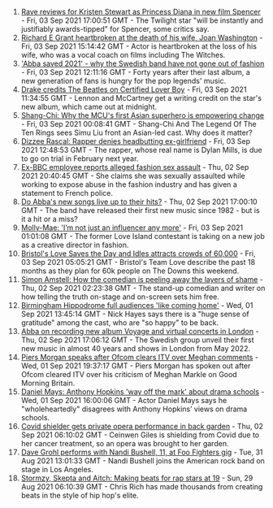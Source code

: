 1. [Rave reviews for Kristen Stewart as Princess Diana in new film Spencer](https://www.bbc.co.uk/news/entertainment-arts-58438955?at_medium=RSS&at_campaign=KARANGA) - Fri, 03 Sep 2021 17:00:51 GMT - The Twilight star "will be instantly and justifiably awards-tipped" for Spencer, some critics say.
2. [Richard E Grant heartbroken at the death of his wife, Joan Washington](https://www.bbc.co.uk/news/entertainment-arts-58436099?at_medium=RSS&at_campaign=KARANGA) - Fri, 03 Sep 2021 15:14:42 GMT - Actor is heartbroken at the loss of his wife, who was a vocal coach on films including The Witches.
3. ['Abba saved 2021' - why the Swedish band have not gone out of fashion](https://www.bbc.co.uk/news/entertainment-arts-58433351?at_medium=RSS&at_campaign=KARANGA) - Fri, 03 Sep 2021 12:11:16 GMT - Forty years after their last album, a new generation of fans is hungry for the pop legends' music.
4. [Drake credits The Beatles on Certified Lover Boy](https://www.bbc.co.uk/news/entertainment-arts-58433024?at_medium=RSS&at_campaign=KARANGA) - Fri, 03 Sep 2021 11:34:55 GMT - Lennon and McCartney get a writing credit on the star's new album, which came out at midnight.
5. [Shang-Chi: Why the MCU's first Asian superhero is empowering change](https://www.bbc.co.uk/news/entertainment-arts-58361669?at_medium=RSS&at_campaign=KARANGA) - Fri, 03 Sep 2021 00:08:41 GMT - Shang-Chi And The Legend Of The Ten Rings sees Simu Liu front an Asian-led cast. Why does it matter?
6. [Dizzee Rascal: Rapper denies headbutting ex-girlfriend](https://www.bbc.co.uk/news/uk-england-london-58438094?at_medium=RSS&at_campaign=KARANGA) - Fri, 03 Sep 2021 12:48:53 GMT - The rapper, whose real name is Dylan Mills, is due to go on trial in February next year.
7. [Ex-BBC employee reports alleged fashion sex assault](https://www.bbc.co.uk/news/entertainment-arts-58425154?at_medium=RSS&at_campaign=KARANGA) - Thu, 02 Sep 2021 20:40:45 GMT - She claims she was sexually assaulted while working to expose abuse in the fashion industry and has given a statement to French police.
8. [Do Abba's new songs live up to their hits?](https://www.bbc.co.uk/news/entertainment-arts-58423458?at_medium=RSS&at_campaign=KARANGA) - Thu, 02 Sep 2021 17:00:10 GMT - The band have released their first new music since 1982 - but is it a hit or a miss?
9. [Molly-Mae: 'I’m not just an influencer any more'](https://www.bbc.co.uk/news/newsbeat-58409888?at_medium=RSS&at_campaign=KARANGA) - Fri, 03 Sep 2021 01:01:08 GMT - The former Love Island contestant is taking on a new job as a creative director in fashion.
10. [Bristol's Love Saves the Day and Idles attracts crowds of 60,000](https://www.bbc.co.uk/news/uk-england-bristol-58398648?at_medium=RSS&at_campaign=KARANGA) - Fri, 03 Sep 2021 05:05:21 GMT - Bristol's Team Love describe the past 18 months as they plan for 60k people on The Downs this weekend.
11. [Simon Amstell: How the comedian is peeling away the layers of shame](https://www.bbc.co.uk/news/entertainment-arts-58228429?at_medium=RSS&at_campaign=KARANGA) - Thu, 02 Sep 2021 02:23:38 GMT - The stand-up comedian and writer on how telling the truth on-stage and on-screen sets him free.
12. [Birmingham Hippodrome full audiences 'like coming home'](https://www.bbc.co.uk/news/uk-england-birmingham-58408168?at_medium=RSS&at_campaign=KARANGA) - Wed, 01 Sep 2021 13:45:14 GMT - Nick Hayes says there is a "huge sense of gratitude" among the cast, who are "so happy" to be back.
13. [Abba on recording new album Voyage and virtual concerts in London](https://www.bbc.co.uk/news/entertainment-arts-58428407?at_medium=RSS&at_campaign=KARANGA) - Thu, 02 Sep 2021 17:06:12 GMT - The Swedish group unveil their first new music in almost 40 years and shows in London from May 2022.
14. [Piers Morgan speaks after Ofcom clears ITV over Meghan comments](https://www.bbc.co.uk/news/entertainment-arts-58415588?at_medium=RSS&at_campaign=KARANGA) - Wed, 01 Sep 2021 19:37:17 GMT - Piers Morgan has spoken out after Ofcom cleared ITV over his criticism of Meghan Markle on Good Morning Britain.
15. [Daniel Mays: Anthony Hopkins 'way off the mark' about drama schools](https://www.bbc.co.uk/news/entertainment-arts-58414816?at_medium=RSS&at_campaign=KARANGA) - Wed, 01 Sep 2021 16:00:06 GMT - Actor Daniel Mays says he "wholeheartedly" disagrees with Anthony Hopkins’ views on drama schools.
16. [Covid shielder gets private opera performance in back garden](https://www.bbc.co.uk/news/uk-england-london-58414445?at_medium=RSS&at_campaign=KARANGA) - Thu, 02 Sep 2021 06:10:02 GMT - Ceinwen Giles is shielding from Covid due to her cancer treatment, so an opera was brought to her garden.
17. [Dave Grohl performs with Nandi Bushell, 11, at Foo Fighters gig](https://www.bbc.co.uk/news/uk-england-suffolk-58398324?at_medium=RSS&at_campaign=KARANGA) - Tue, 31 Aug 2021 13:01:33 GMT - Nandi Bushell joins the American rock band on stage in Los Angeles.
18. [Stormzy, Skepta and Aitch: Making beats for rap stars at 19](https://www.bbc.co.uk/news/uk-wales-58355499?at_medium=RSS&at_campaign=KARANGA) - Sun, 29 Aug 2021 06:10:39 GMT - Chris Rich has made thousands from creating beats in the style of hip hop's elite.

